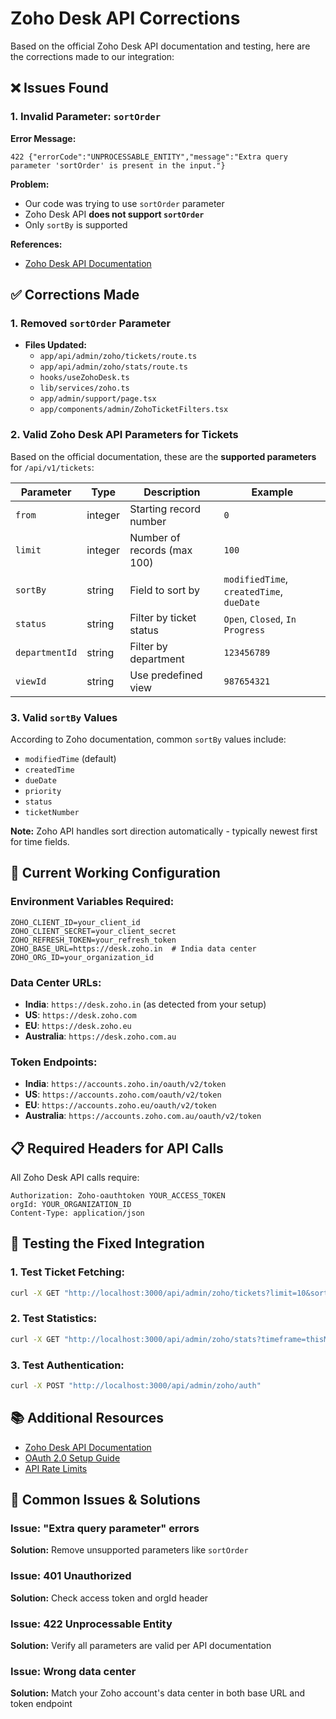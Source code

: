 # Zoho Desk API Corrections

Based on the official Zoho Desk API documentation and testing, here are the corrections made to our integration:

## ❌ **Issues Found**

### 1. Invalid Parameter: `sortOrder`
**Error Message:**
```
422 {"errorCode":"UNPROCESSABLE_ENTITY","message":"Extra query parameter 'sortOrder' is present in the input."}
```

**Problem:** 
- Our code was trying to use `sortOrder` parameter
- Zoho Desk API **does not support `sortOrder`**
- Only `sortBy` is supported

**References:**
- [Zoho Desk API Documentation](https://desk.zoho.com/DeskAPIDocument#Tickets#Tickets_Listalltickets)

## ✅ **Corrections Made**

### 1. Removed `sortOrder` Parameter
- **Files Updated:**
  - `app/api/admin/zoho/tickets/route.ts`
  - `app/api/admin/zoho/stats/route.ts`  
  - `hooks/useZohoDesk.ts`
  - `lib/services/zoho.ts`
  - `app/admin/support/page.tsx`
  - `app/components/admin/ZohoTicketFilters.tsx`

### 2. Valid Zoho Desk API Parameters for Tickets

Based on the official documentation, these are the **supported parameters** for `/api/v1/tickets`:

| Parameter | Type | Description | Example |
|-----------|------|-------------|---------|
| `from` | integer | Starting record number | `0` |
| `limit` | integer | Number of records (max 100) | `100` |
| `sortBy` | string | Field to sort by | `modifiedTime`, `createdTime`, `dueDate` |
| `status` | string | Filter by ticket status | `Open`, `Closed`, `In Progress` |
| `departmentId` | string | Filter by department | `123456789` |
| `viewId` | string | Use predefined view | `987654321` |

### 3. Valid `sortBy` Values

According to Zoho documentation, common `sortBy` values include:
- `modifiedTime` (default)
- `createdTime`
- `dueDate`
- `priority`
- `status`
- `ticketNumber`

**Note:** Zoho API handles sort direction automatically - typically newest first for time fields.

## 🔧 **Current Working Configuration**

### Environment Variables Required:
```env
ZOHO_CLIENT_ID=your_client_id
ZOHO_CLIENT_SECRET=your_client_secret  
ZOHO_REFRESH_TOKEN=your_refresh_token
ZOHO_BASE_URL=https://desk.zoho.in  # India data center
ZOHO_ORG_ID=your_organization_id
```

### Data Center URLs:
- **India**: `https://desk.zoho.in` (as detected from your setup)
- **US**: `https://desk.zoho.com`
- **EU**: `https://desk.zoho.eu`
- **Australia**: `https://desk.zoho.com.au`

### Token Endpoints:
- **India**: `https://accounts.zoho.in/oauth/v2/token`
- **US**: `https://accounts.zoho.com/oauth/v2/token`
- **EU**: `https://accounts.zoho.eu/oauth/v2/token`
- **Australia**: `https://accounts.zoho.com.au/oauth/v2/token`

## 📋 **Required Headers for API Calls**

All Zoho Desk API calls require:
```
Authorization: Zoho-oauthtoken YOUR_ACCESS_TOKEN
orgId: YOUR_ORGANIZATION_ID
Content-Type: application/json
```

## 🧪 **Testing the Fixed Integration**

### 1. Test Ticket Fetching:
```bash
curl -X GET "http://localhost:3000/api/admin/zoho/tickets?limit=10&sortBy=modifiedTime"
```

### 2. Test Statistics:
```bash
curl -X GET "http://localhost:3000/api/admin/zoho/stats?timeframe=thisMonth"
```

### 3. Test Authentication:
```bash
curl -X POST "http://localhost:3000/api/admin/zoho/auth"
```

## 📚 **Additional Resources**

- [Zoho Desk API Documentation](https://desk.zoho.com/DeskAPIDocument)
- [OAuth 2.0 Setup Guide](https://desk.zoho.com/DeskAPIDocument#Authentication)
- [API Rate Limits](https://desk.zoho.com/DeskAPIDocument#API_Limits)

## 🐛 **Common Issues & Solutions**

### Issue: "Extra query parameter" errors
**Solution:** Remove unsupported parameters like `sortOrder`

### Issue: 401 Unauthorized
**Solution:** Check access token and orgId header

### Issue: 422 Unprocessable Entity  
**Solution:** Verify all parameters are valid per API documentation

### Issue: Wrong data center
**Solution:** Match your Zoho account's data center in both base URL and token endpoint
